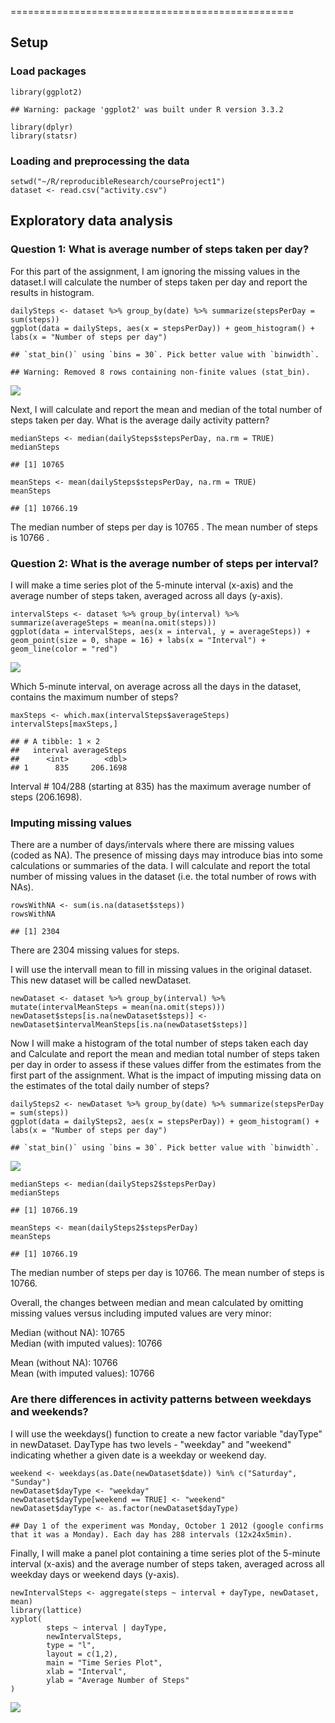 =================================================

Setup
-----

### Load packages

    library(ggplot2)

    ## Warning: package 'ggplot2' was built under R version 3.3.2

    library(dplyr)
    library(statsr)

### Loading and preprocessing the data

    setwd("~/R/reproducibleResearch/courseProject1")
    dataset <- read.csv("activity.csv")

Exploratory data analysis
-------------------------

### Question 1: What is average number of steps taken per day?

For this part of the assignment, I am ignoring the missing values in the
dataset.I will calculate the number of steps taken per day and report
the results in histogram.

    dailySteps <- dataset %>% group_by(date) %>% summarize(stepsPerDay = sum(steps))
    ggplot(data = dailySteps, aes(x = stepsPerDay)) + geom_histogram() + labs(x = "Number of steps per day") 

    ## `stat_bin()` using `bins = 30`. Pick better value with `binwidth`.

    ## Warning: Removed 8 rows containing non-finite values (stat_bin).

![](Pm1_template_files/figure-markdown_strict/calculate%20daily%20number%20of%20steps-1.png)

Next, I will calculate and report the mean and median of the total
number of steps taken per day. What is the average daily activity
pattern?

    medianSteps <- median(dailySteps$stepsPerDay, na.rm = TRUE)
    medianSteps

    ## [1] 10765

    meanSteps <- mean(dailySteps$stepsPerDay, na.rm = TRUE)
    meanSteps

    ## [1] 10766.19

The median number of steps per day is 10765 . The mean number of steps
is 10766 .

### Question 2: What is the average number of steps per interval?

I will make a time series plot of the 5-minute interval (x-axis) and the
average number of steps taken, averaged across all days (y-axis).

    intervalSteps <- dataset %>% group_by(interval) %>% summarize(averageSteps = mean(na.omit(steps)))
    ggplot(data = intervalSteps, aes(x = interval, y = averageSteps)) + geom_point(size = 0, shape = 16) + labs(x = "Interval") + geom_line(color = "red")

![](Pm1_template_files/figure-markdown_strict/plot%20number%20of%20steps%20per%20interval-1.png)

Which 5-minute interval, on average across all the days in the dataset,
contains the maximum number of steps?

    maxSteps <- which.max(intervalSteps$averageSteps)
    intervalSteps[maxSteps,]

    ## # A tibble: 1 × 2
    ##   interval averageSteps
    ##      <int>        <dbl>
    ## 1      835     206.1698

Interval \# 104/288 (starting at 835) has the maximum average number of
steps (206.1698).

### Imputing missing values

There are a number of days/intervals where there are missing values
(coded as NA). The presence of missing days may introduce bias into some
calculations or summaries of the data. I will calculate and report the
total number of missing values in the dataset (i.e. the total number of
rows with NAs).

    rowsWithNA <- sum(is.na(dataset$steps))
    rowsWithNA

    ## [1] 2304

There are 2304 missing values for steps.

I will use the intervall mean to fill in missing values in the original
dataset. This new dataset will be called newDataset.

    newDataset <- dataset %>% group_by(interval) %>% mutate(intervalMeanSteps = mean(na.omit(steps)))
    newDataset$steps[is.na(newDataset$steps)] <- newDataset$intervalMeanSteps[is.na(newDataset$steps)]

Now I will make a histogram of the total number of steps taken each day
and Calculate and report the mean and median total number of steps taken
per day in order to assess if these values differ from the estimates
from the first part of the assignment. What is the impact of imputing
missing data on the estimates of the total daily number of steps?

    dailySteps2 <- newDataset %>% group_by(date) %>% summarize(stepsPerDay = sum(steps))
    ggplot(data = dailySteps2, aes(x = stepsPerDay)) + geom_histogram() + labs(x = "Number of steps per day") 

    ## `stat_bin()` using `bins = 30`. Pick better value with `binwidth`.

![](Pm1_template_files/figure-markdown_strict/recalculate%20daily%20number%20of%20steps-1.png)

    medianSteps <- median(dailySteps2$stepsPerDay)
    medianSteps

    ## [1] 10766.19

    meanSteps <- mean(dailySteps2$stepsPerDay)
    meanSteps

    ## [1] 10766.19

The median number of steps per day is 10766. The mean number of steps is
10766.

Overall, the changes between median and mean calculated by omitting
missing values versus including imputed values are very minor:

Median (without NA): 10765  
Median (with imputed values): 10766

Mean (without NA): 10766  
Mean (with imputed values): 10766

### Are there differences in activity patterns between weekdays and weekends?

I will use the weekdays() function to create a new factor variable
"dayType" in newDataset. DayType has two levels - "weekday" and
"weekend" indicating whether a given date is a weekday or weekend day.

    weekend <- weekdays(as.Date(newDataset$date)) %in% c("Saturday", "Sunday")
    newDataset$dayType <- "weekday"
    newDataset$dayType[weekend == TRUE] <- "weekend"
    newDataset$dayType <- as.factor(newDataset$dayType)

    ## Day 1 of the experiment was Monday, October 1 2012 (google confirms that it was a Monday). Each day has 288 intervals (12x24x5min).

Finally, I will make a panel plot containing a time series plot of the
5-minute interval (x-axis) and the average number of steps taken,
averaged across all weekday days or weekend days (y-axis).

    newIntervalSteps <- aggregate(steps ~ interval + dayType, newDataset, mean)
    library(lattice)
    xyplot(
            steps ~ interval | dayType,
            newIntervalSteps,
            type = "l",
            layout = c(1,2),
            main = "Time Series Plot",
            xlab = "Interval",
            ylab = "Average Number of Steps"
    )

![](Pm1_template_files/figure-markdown_strict/calculate%20average%20number%20of%20per%20intervall%20and%20weekday%20or%20weekend-1.png)
